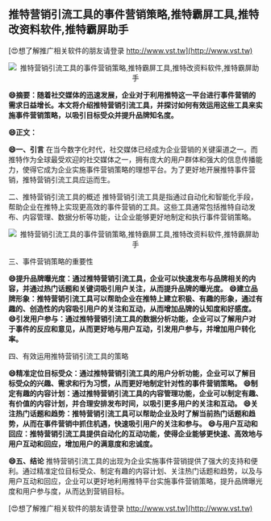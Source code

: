 ## **推特营销引流工具的事件营销策略,推特霸屏工具,推特改资料软件,推特霸屏助手**

[😍想了解推广相关软件的朋友请登录 http://www.vst.tw](http://www.vst.tw)

 <center><img src="https://vst.tw/MP4/tuiguang/png/7.png" alt="推特营销引流工具的事件营销策略,推特霸屏工具,推特改资料软件,推特霸屏助手"></center>

**😄摘要：随着社交媒体的迅速发展，企业对于利用推特这一平台进行事件营销的需求日益增长。本文将介绍推特营销引流工具，并探讨如何有效运用这些工具来实施事件营销策略，以吸引目标受众并提升品牌知名度。**

**😄正文：**

**😄一、引言**
在当今数字化时代，社交媒体已经成为企业营销的关键渠道之一。而推特作为全球最受欢迎的社交媒体之一，拥有庞大的用户群体和强大的信息传播能力，使得它成为企业实施事件营销策略的理想平台。为了更好地开展推特事件营销，推特营销引流工具应运而生。

二、推特营销引流工具的概述
推特营销引流工具是指通过自动化和智能化手段，帮助企业在推特上实现更高效的事件营销的工具。这些工具通常包括推特自动发布、内容管理、数据分析等功能，让企业能够更好地制定和执行事件营销策略。

 <center><img src="https://vst.tw/MP4/tuiguang/png/1.png" alt="推特营销引流工具的事件营销策略,推特霸屏工具,推特改资料软件,推特霸屏助手"></center>

三、事件营销策略的重要性

**😄提升品牌曝光度：通过推特营销引流工具，企业可以快速发布与品牌相关的内容，并通过热门话题和关键词吸引用户关注，从而提升品牌的曝光度。**
**😄建立品牌形象：推特营销引流工具可以帮助企业在推特上建立积极、有趣的形象，通过有趣的、创造性的内容吸引用户的关注和互动，从而增加品牌的认知度和好感度。**
**😄引发用户参与：通过推特营销引流工具的数据分析功能，企业可以了解用户对于事件的反应和意见，从而更好地与用户互动，引发用户参与，并增加用户转化率。**

四、有效运用推特营销引流工具的策略

**😄精准定位目标受众：通过推特营销引流工具的用户分析功能，企业可以了解目标受众的兴趣、需求和行为习惯，从而更好地制定针对性的事件营销策略。**
**😄制定有趣的内容计划：通过推特营销引流工具的内容管理功能，企业可以制定有趣、有价值的内容计划，并合理安排发布时间，以吸引更多用户的关注和互动。**
**😄关注热门话题和趋势：推特营销引流工具可以帮助企业及时了解当前热门话题和趋势，从而在事件营销中抓住机遇，快速吸引用户的关注和参与。**
**😄与用户互动和回应：推特营销引流工具提供自动化的互动功能，使得企业能够更快速、高效地与用户互动和回应，增加用户的满意度和忠诚度。**

**😄五、结论**
推特营销引流工具的出现为企业实施事件营销提供了强大的支持和便利。通过精准定位目标受众、制定有趣的内容计划、关注热门话题和趋势，以及与用户互动和回应，企业可以更好地利用推特平台实施事件营销策略，提升品牌曝光度和用户参与度，从而达到营销目标。

[😍想了解推广相关软件的朋友请登录 http://www.vst.tw](http://www.vst.tw)



